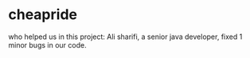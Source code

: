 # cheapride
who helped us in this project:
Ali sharifi, a senior java developer, fixed 1 minor bugs in our code. 
